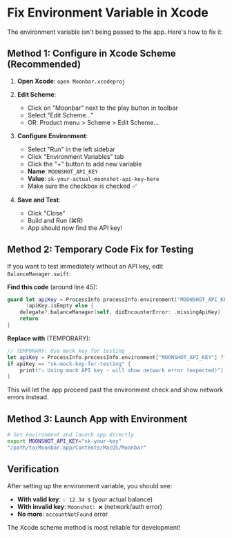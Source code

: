 # Fix Environment Variable in Xcode

The environment variable isn't being passed to the app. Here's how to fix it:

## Method 1: Configure in Xcode Scheme (Recommended)

1. **Open Xcode**: `open Moonbar.xcodeproj`

2. **Edit Scheme**:
   - Click on "Moonbar" next to the play button in toolbar
   - Select "Edit Scheme..." 
   - OR: Product menu > Scheme > Edit Scheme...

3. **Configure Environment**:
   - Select "Run" in the left sidebar
   - Click "Environment Variables" tab
   - Click the "+" button to add new variable
   - **Name**: `MOONSHOT_API_KEY`
   - **Value**: `sk-your-actual-moonshot-api-key-here`
   - Make sure the checkbox is checked ✅

4. **Save and Test**:
   - Click "Close"
   - Build and Run (⌘R)
   - App should now find the API key!

## Method 2: Temporary Code Fix for Testing

If you want to test immediately without an API key, edit `BalanceManager.swift`:

**Find this code** (around line 45):
```swift
guard let apiKey = ProcessInfo.processInfo.environment["MOONSHOT_API_KEY"],
      !apiKey.isEmpty else {
    delegate?.balanceManager(self, didEncounterError: .missingApiKey)
    return
}
```

**Replace with** (TEMPORARY):
```swift
// TEMPORARY: Use mock key for testing
let apiKey = ProcessInfo.processInfo.environment["MOONSHOT_API_KEY"] ?? "sk-mock-key-for-testing"
if apiKey == "sk-mock-key-for-testing" {
    print("⚠️ Using mock API key - will show network error (expected)")
}
```

This will let the app proceed past the environment check and show network errors instead.

## Method 3: Launch App with Environment

```bash
# Set environment and launch app directly
export MOONSHOT_API_KEY="sk-your-key"
"/path/to/Moonbar.app/Contents/MacOS/Moonbar"
```

## Verification

After setting up the environment variable, you should see:
- **With valid key**: `💡 12.34 $` (your actual balance)
- **With invalid key**: `Moonshot: ❌` (network/auth error)
- **No more**: `accountNotFound` error

The Xcode scheme method is most reliable for development!